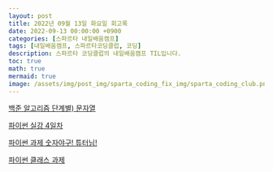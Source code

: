 ```yaml
---
layout: post
title: 2022년 09월 13일 화요일 회고록
date: 2022-09-13 00:00:00 +0900
categories: [스파르타 내일배움캠프]
tags: [내일배움캠프, 스파르타코딩클럽, 코딩]
description: 스파르타 코딩클럽의 내일배움캠프 TIL입니다.
toc: true
math: true
mermaid: true
image: /assets/img/post_img/sparta_coding_fix_img/sparta_coding_club.png
---
```

[백준 알고리즘 단계별) 문자열](https://hana98.tistory.com/56)

[파이썬 실강 4일차](https://hana98.tistory.com/55)

[파이썬 과제 숫자야구! 튜터님!](https://hana98.tistory.com/54)

[파이썬 클래스 과제](https://hana98.tistory.com/59)

